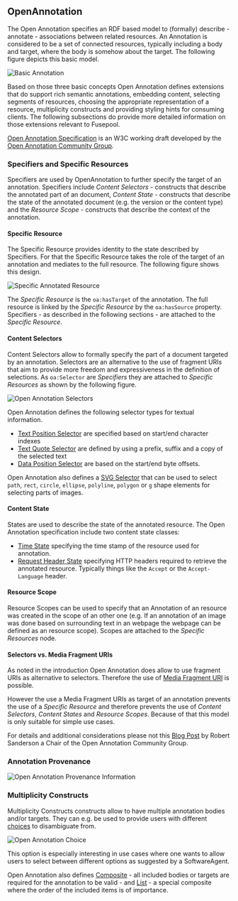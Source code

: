 OpenAnnotation
--------------

The Open Annotation specifies an RDF based model to (formally) describe - annotate - associations between related resources. An Annotation is considered to be a set of connected resources, typically including a body and target, where the body is somehow about the target. The following figure depicts this basic model.

![Basic Annotation](http://www.openannotation.org/spec/core/images/anno_model1.png)

Based on those three basic concepts Open Annotation defines extensions that do support rich semantic annotations, embedding content, selecting segments of resources, choosing the appropriate representation of a resource, multiplicity constructs and providing styling hints for consuming clients. The following subsections do provide more detailed information on those extensions relevant to Fusepool.

[Open Annotation Specification](http://www.openannotation.org/spec/core/) is an W3C working draft developed by the [Open Annotation Community Group](http://www.w3.org/community/openannotation/).

### Specifiers and Specific Resources

Specifiers are used by OpenAnnotation to further specify the target of an annotation. Specifiers include _Content Selectors_ - constructs that describe the annotated part of an document, _Content State_ - constructs that describe the state of the annotated document (e.g. the version or the content type) and the _Resource Scope_ - constructs that describe the context of the annotation.

#### Specific Resource

The Specific Resource provides identity to the state described by Specifiers. For that the Specific Resource takes the role of the target of an annotation and mediates to the full resource. The following figure shows this design. 

![Specific Annotated Resource](http://www.openannotation.org/spec/core/images/specificresource.png)

The _Specific Resource_ is the `oa:hasTarget` of the annotation. The full resource is linked by the _Specific Resource_ by the `oa:hasSource` property. Specifiers - as described in the following sections - are attached to the _Specific Resource_. 

#### Content Selectors

Content Selectors allow to formally specify the part of a document targeted by an annotation. Selectors are an alternative to the use of fragment URIs that aim to provide more freedom and expressiveness in the definition of selections. As `oa:Selector` are _Specifiers_ they are attached to _Specific Resources_ as shown by the following figure. 

![Open Annotation Selectors](http://www.openannotation.org/spec/core/images/selector.png)

Open Annotation defines the following selector types for textual information.

* [Text Position Selector](http://www.openannotation.org/spec/core/specific.html#TextPositionSelector) are specified based on start/end character indexes
* [Text Quote Selector](http://www.openannotation.org/spec/core/specific.html#TextQuoteSelector) are defined by using a prefix, suffix and a copy of the selected text
* [Data Position Selector](http://www.openannotation.org/spec/core/specific.html#DataPositionSelector) are based on the start/end byte offsets.

Open Annotation also defines a [SVG Selector](http://www.openannotation.org/spec/core/specific.html#SvgSelector) that can be used to select `path`, `rect`, `circle`, `ellipse`, `polyline`, `polygon` or `g` shape elements for selecting parts of images.

#### Content State

States are used to describe the state of the annotated resource. The Open Annotation specification include two content state classes: 

* [Time State](http://www.openannotation.org/spec/core/specific.html#TimeState) specifying the time stamp of the resource used for annotation.
* [Request Header State](http://www.openannotation.org/spec/core/specific.html#HttpRequestState) specifying HTTP headers required to retrieve the annotated resource. Typically things like the `Accept` or the `Accept-Language` header.

#### Resource Scope

Resource Scopes can be used to specify that an Annotation of an resource was created in the scope of an other one (e.g. If an annotation of an image was done based on surrounding text in an webpage the webpage can be defined as an resource scope). Scopes are attached to the _Specific Resources_ node.

#### Selectors vs. Media Fragment URIs

As noted in the introduction Open Annotation does allow to use fragment URIs as alternative to selectors. Therefore the use of [Media Fragment URI](http://www.w3.org/TR/media-frags/) is possible.

However the use a Media Fragment URIs as target of an annotation prevents the use of a _Specific Resource_ and therefore prevents the use of _Content Selectors_, _Content States_ and _Resource Scopes_. Because of that this model is only suitable for simple use cases. 

For details and additional considerations please not this [Blog Post](http://www.w3.org/community/openannotation/fragment-uris/) by Robert Sanderson a Chair of the Open Annotation Community Group.


### Annotation Provenance


![Open Annotation Provenance Information](http://www.openannotation.org/spec/core/images/anno_prov.png)

### Multiplicity Constructs

Multiplicity Constructs constructs allow to have multiple annotation bodies and/or targets. They can e.g. be used to provide users with different [choices](http://www.openannotation.org/spec/core/multiplicity.html#Choice) to disambiguate from.

![Open Annotation Choice](http://www.openannotation.org/spec/core/images/choice.png)

This option is especially interesting in use cases where one wants to allow users to select between different options as suggested by a SoftwareAgent.

Open Annotation also defines [Composite](http://www.openannotation.org/spec/core/multiplicity.html#Composite) - all included bodies or targets are required for the annotation to be valid - and [List](http://www.openannotation.org/spec/core/multiplicity.html#List) - a special composite where the order of the included items is of importance.

